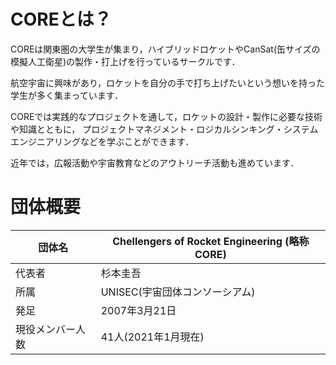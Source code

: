 # COREとは？

COREは関東圏の大学生が集まり，ハイブリッドロケットやCanSat(缶サイズの模擬人工衛星)の製作・打上げを行っているサークルです．

航空宇宙に興味があり，ロケットを自分の手で打ち上げたいという想いを持った学生が多く集まっています．

COREでは実践的なプロジェクトを通して，ロケットの設計・製作に必要な技術や知識とともに，
プロジェクトマネジメント・ロジカルシンキング・システムエンジニアリングなどを学ぶことができます．

近年では，広報活動や宇宙教育などのアウトリーチ活動も進めています．

# 団体概要

<div class="simple-table">

| 団体名      | Chellengers of Rocket Engineering (略称 CORE) |
| -------- | ------------------------------------------- |
| 代表者      | 杉本圭吾                                        |
| 所属       | UNISEC(宇宙団体コンソーシアム)                         |
| 発足       | 2007年3月21日                                  |
| 現役メンバー人数 | 41人(2021年1月現在)                              |

</div>
